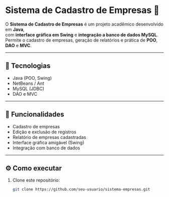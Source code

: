# Sistema de Cadastro de Empresas 🏢

O **Sistema de Cadastro de Empresas** é um projeto acadêmico desenvolvido em **Java**,  
com **interface gráfica em Swing** e **integração a banco de dados MySQL**.  
Permite o cadastro de empresas, geração de relatórios e prática de **POO**, **DAO** e **MVC**.

---

## 🚀 Tecnologias
- Java (POO, Swing)
- NetBeans / Ant
- MySQL (JDBC)
- DAO e MVC

---

## 📌 Funcionalidades
- Cadastro de empresas  
- Edição e exclusão de registros  
- Relatório de empresas cadastradas  
- Interface gráfica amigável (Swing)  
- Integração com banco de dados  

---

## ⚙️ Como executar
1. Clone este repositório:
   ```bash
   git clone https://github.com/seu-usuario/sistema-empresas.git
